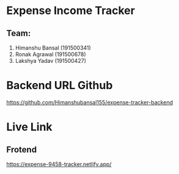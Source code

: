 # Expense Income Tracker

## Team:
  1. Himanshu Bansal (191500341)
  2. Ronak Agrawal (191500678)
  3. Lakshya Yadav (191500427)



# Backend URL Github
https://github.com/Himanshubansal155/expense-tracker-backend

# Live Link 

## Frotend
https://expense-9458-tracker.netlify.app/
